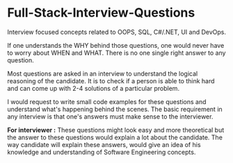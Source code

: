 # Full-Stack-Interview-Questions
Interview focused concepts related to OOPS, SQL, C#/.NET, UI and DevOps.

If one understands the WHY behind those questions, one would never have to worry about WHEN and WHAT. There is no one single right answer to any question. 

Most questions are asked in an interview to understand the logical reasoning of the candidate. It is to check if a person is able to think hard and can come up with 2-4 solutions of a particular problem.

I would request to write small code examples for these questions and understand what's happening behind the scenes. The basic requirement in any interview is that one's answers must make sense to the interviewer.

**For interviewer :** 
These questions might look easy and more theoretical but the answer to these questions would explain a lot about the candidate. 
The way candidate will explain these answers, would give an idea of his knowledge and understanding of Software Engineering concepts.


